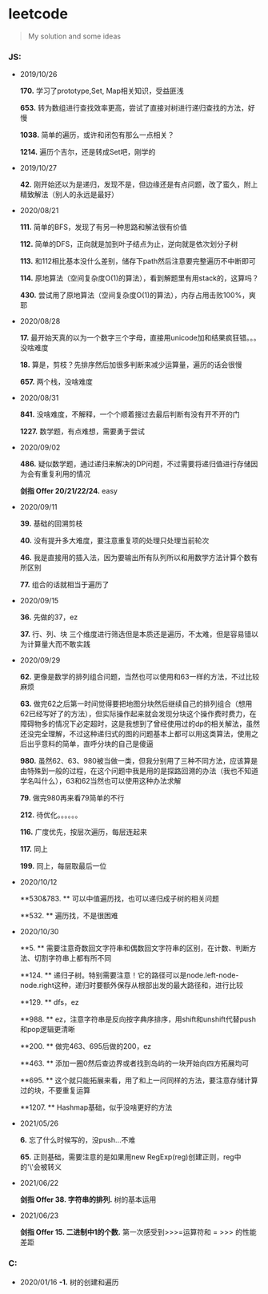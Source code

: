 # leetcode
> My solution and some ideas 

### JS:

* 2019/10/26

  **170\.** 学习了prototype,Set, Map相关知识，受益匪浅

  **653\.** 转为数组进行查找效率更高，尝试了直接对树进行递归查找的方法，好慢

  **1038\.** 简单的遍历，或许和闭包有那么一点相关？

  **1214\.** 遍历个吉尔，还是转成Set吧，刚学的

* 2019/10/27

  **42\.** 刚开始还以为是递归，发现不是，但边缘还是有点问题，改了蛮久，附上精致解法（别人的永远是最好）

* 2020/08/21

  **111\.** 简单的BFS，发现了有另一种思路和解法很有价值

  **112\.** 简单的DFS，正向就是加到叶子结点为止，逆向就是依次划分子树

  **113\.** 和112相比基本没什么差别，储存下path然后注意要完整遍历不中断即可

  **114\.** 原地算法（空间复杂度O(1)的算法），看到解题里有用stack的，这算吗？

  **430\.** 尝试用了原地算法（空间复杂度O(1)的算法），内存占用击败100%，爽耶

* 2020/08/28

  **17\.** 最开始天真的以为一个数字三个字母，直接用unicode加和结果疯狂错。。。没啥难度

  **18\.** 算是，剪枝？先排序然后加很多判断来减少运算量，遍历的话会很慢

  **657\.** 两个栈，没啥难度

* 2020/08/31

  **841\.** 没啥难度，不解释，一个个顺着搜过去最后判断有没有开不开的门

  **1227\.** 数学题，有点难想，需要勇于尝试

* 2020/09/02

  **486\.** 疑似数学题，通过递归来解决的DP问题，不过需要将递归值进行存储因为会有重复利用的情况

  **剑指 Offer 20/21/22/24\.** easy

* 2020/09/11

  **39\.** 基础的回溯剪枝

  **40\.** 没有提升多大难度，要注意重复项的处理只处理当前轮次

  **46\.** 我是直接用的插入法，因为要输出所有队列所以和用数学方法计算个数有所区别

  **77\.** 组合的话就相当于遍历了

* 2020/09/15

  **36\.** 先做的37，ez

  **37\.** 行、列、块 三个维度进行筛选但是本质还是遍历，不太难，但是容易错以为计算量大而不敢实践

* 2020/09/29

  **62\.** 更像是数学的排列组合问题，当然也可以使用和63一样的方法，不过比较麻烦

  **63\.** 做完62之后第一时间觉得要把地图分块然后继续自己的排列组合（想用62已经写好了的方法），但实际操作起来就会发现分块这个操作费时费力，在障碍物多的情况下必定超时，这是我想到了曾经使用过的dp的相关解法，虽然还没完全理解，不过这种递归式的图的问题基本上都可以用这类算法，使用之后出乎意料的简单，直呼分块的自己是傻逼

  **980\.** 虽然62、63、980被当做一类，但我分别用了三种不同方法，应该算是由特殊到一般的过程，在这个问题中我是用的是探路回溯的办法（我也不知道学名叫什么），63和62当然也可以使用这种办法求解

  **79\.** 做完980再来看79简单的不行

  **212\.** 待优化。。。。。。

  **116\.** 广度优先，按层次遍历，每层连起来

  **117\.** 同上

  **199\.** 同上，每层取最后一位

* 2020/10/12

  **530&783\. ** 可以中值遍历找，也可以递归成子树的相关问题

  **532\. ** 遍历找，不是很困难
  
* 2020/10/30

  **5\. ** 需要注意奇数回文字符串和偶数回文字符串的区别，在计数、判断方法、切割字符串上都有所不同

  **124\. ** 递归子树。特别需要注意！它的路径可以是node.left-node-node.right这种，递归时要额外保存从根部出发的最大路径和，进行比较

  **129\. ** dfs，ez

  **988. ** ez，注意字符串是反向按字典序排序，用shift和unshift代替push和pop逻辑更清晰

  **200. ** 做完463、695后做的200，ez

  **463. ** 添加一圈0然后查边界或者找到岛屿的一块开始向四方拓展均可

  **695. ** 这个就只能拓展来看，用了和上一问同样的方法，要注意存储计算过的块，不要重复运算

  **1207. ** Hashmap基础，似乎没啥更好的方法

* 2021/05/26

  **6.** 忘了什么时候写的，没push...不难

  **65.** 正则基础，需要注意的是如果用new RegExp(reg)创建正则，reg中的'\\'会被转义
  
* 2021/06/22

  **剑指 Offer 38. 字符串的排列.** 树的基本运用

* 2021/06/23

  **剑指 Offer 15. 二进制中1的个数.** 第一次感受到>>>=运算符和  =  >>> 的性能差距

### C:

* 2020/01/16
  **-1\.** 树的创建和遍历